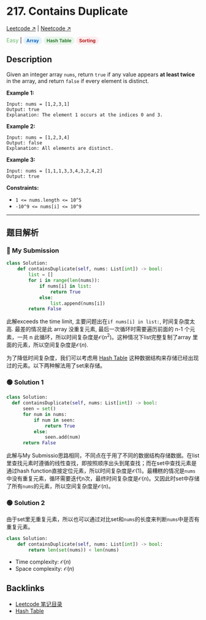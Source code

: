 # 217. Contains Duplicate 

[Leetcode ↗](https://leetcode.com/problems/contains-duplicate/description/?envType=problem-list-v2&envId=xi4ci4ig) | [Neetcode ↗](https://neetcode.io/solutions/contains-duplicate)

<font color="#66BB6A">Easy</font> | <span style="background-color:#E3F2FD; color:#1565C0; padding:3px 8px; border-radius:12px; font-size:12px; font-weight:bold;">Array</span> <span style="background-color:#E8F5E9; color:#2E7D32; padding:3px 8px; border-radius:12px; font-size:12px; font-weight:bold;">Hash Table</span> <span style="background-color:#FFEBEE; color:#B71C1C; padding:3px 8px; border-radius:12px; font-size:12px; font-weight:bold;">Sorting</span>

## Description
Given an integer array `nums`, return `true` if any value appears **at least twice** in the array, and return `false` if every element is distinct.

**Example 1:**

    Input: nums = [1,2,3,1]
    Output: true
    Explanation: The element 1 occurs at the indices 0 and 3.

**Example 2:**

    Input: nums = [1,2,3,4]
    Output: false
    Explanation: All elements are distinct.

**Example 3:**

    Input: nums = [1,1,1,3,3,4,3,2,4,2]
    Output: true

**Constraints:**
* `1 <= nums.length <= 10^5`
* `-10^9 <= nums[i] <= 10^9`

---

## 题目解析


### 🔴 My Submission

```Python
class Solution:
    def containsDuplicate(self, nums: List[int]) -> bool:
        list = []
        for i in range(len(nums)):
            if nums[i] in list:
                return True
            else:
                list.append(nums[i])
        return False
```

此解exceeds the time limit, 主要问题出在`if nums[i] in list:`, 时间复杂度太高. 最差的情况是此 array 没重复元素, 最后一次循环时需要遍历前面的 n-1 个元素，一共 n 此循环，所以时间复杂度是$\mathcal{O}(n^2)$。这种情况下list完整复制了array 里面的元素，所以空间复杂度是$\mathcal{O}(n)$.


为了降低时间复杂度，我们可以考虑用 [Hash Table](Hash_Table.md) 这种数据结构来存储已经出现过的元素。以下两种解法用了set来存储。

### 🟢 Solution 1

```Python
class Solution:
  def containsDuplicate(self, nums: List[int]) -> bool:
      seen = set()
      for num in nums:
          if num in seen:
              return True
          else:
              seen.add(num)
      return False
```

此解与My Submissio思路相同，不同点在于用了不同的数据结构存储数据。在list里查找元素时遵循的线性查找，即按照顺序出头到尾查找；而在set中查找元素是通过hash function直接定位元素，所以时间复杂度是$\mathcal{O}(1)$。最糟糕的情况是`nums`中没有重复元素，循环需要迭代n次，最终时间复杂度是$\mathcal{O}(n)$。又因此时set中存储了所有`nums`的元素，所以空间复杂度是$\mathcal{O}(n)$。


### 🟢 Solution 2
由于set里无重复元素，所以也可以通过对比set和`nums`的长度来判断`nums`中是否有重复元素。

```Python
class Solution:
    def containsDuplicate(self, nums: List[int]) -> bool:
        return len(set(nums)) < len(nums)
```

* Time complexity: $\mathcal{O}(n)$
* Space complexity: $\mathcal{O}(n)$

## Backlinks
- [Leetcode 笔记目录](Leetcode笔记目录.md)
- [Hash Table](Hash_Table.md)